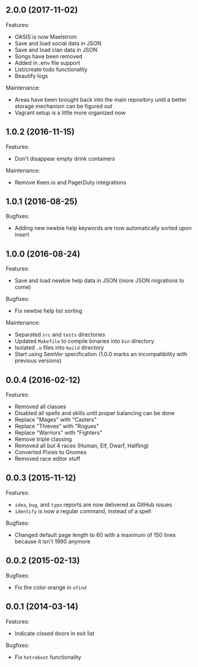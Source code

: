 ## 2.0.0 (2017-11-02)

Features:

* OASIS is now Maelstrom
* Save and load social data in JSON
* Save and load clan data in JSON
* Songs have been removed
* Added in .env file support
* List/create todo functionality
* Beautify logs

Maintenance:

* Areas have been brought back into the main repository until a better storage mechanism can be figured out
* Vagrant setup is a little more organized now

## 1.0.2 (2016-11-15)

Features:

* Don't disappear empty drink containers

Maintenance:

* Remove Keen.io and PagerDuty integrations

## 1.0.1 (2016-08-25)

Bugfixes:

* Adding new newbie help keywords are now automatically sorted upon insert

## 1.0.0 (2016-08-24)

Features:
* Save and load newbie help data in JSON (more JSON migrations to come)

Bugfixes:

* Fix newbie help list sorting

Maintenance:

* Separated `src` and `tests` directories
* Updated `Makefile` to compile binaries into `bin` directory
* Isolated `.o` files into `build` directory
* Start using SemVer specification (1.0.0 marks an incompatibility with previous versions)

## 0.0.4 (2016-02-12)

Features:

* Removed all classes
* Disabled all spells and skills until proper balancing can be done
* Replace "Mages" with "Casters"
* Replace "Thieves" with "Rogues"
* Replace "Warriors" with "Fighters"
* Remove triple classing
* Removed all but 4 races (Human, Elf, Dwarf, Halfling)
* Converted Pixies to Gnomes
* Removed race editor stuff

## 0.0.3 (2015-11-12)

Features:

* `idea`, `bug`, and `typo` reports are now delivered as GitHub issues
* `identify` is now a regular command, instead of a spell

Bugfixes:

* Changed default page length to 60 with a maximum of 150 lines because it isn't 1990 anymore

## 0.0.2 (2015-02-13)

Bugfixes:

* Fix the color orange in `ofind`

## 0.0.1 (2014-03-14)

Features:

* Indicate closed doors in exit list

Bugfixes:

* Fix `hotreboot` functionality
